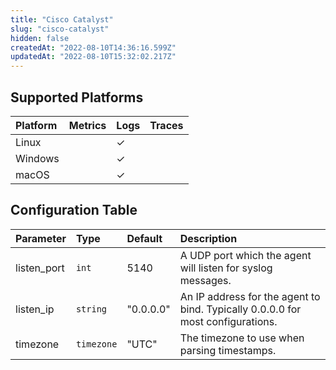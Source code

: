 ```yaml
---
title: "Cisco Catalyst"
slug: "cisco-catalyst"
hidden: false
createdAt: "2022-08-10T14:36:16.599Z"
updatedAt: "2022-08-10T15:32:02.217Z"
---
```

## Supported Platforms

| Platform | Metrics | Logs | Traces |
| :------- | :------ | :--- | :----- |
| Linux    |         | ✓    |        |
| Windows  |         | ✓    |        |
| macOS    |         | ✓    |        |

## Configuration Table

| Parameter   | Type       | Default   | Description                                                                     |
| :---------- | :--------- | :-------- | :------------------------------------------------------------------------------ |
| listen_port | `int`      | 5140      | A UDP port which the agent will listen for syslog messages.                     |
| listen_ip   | `string`   | "0.0.0.0" | An IP address for the agent to bind. Typically 0.0.0.0 for most configurations. |
| timezone    | `timezone` | "UTC"     | The timezone to use when parsing timestamps.                                    |